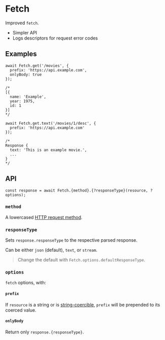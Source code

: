 # Fetch

Improved `fetch`.
- Simpler API
- Logs descriptors for request error codes


## Examples

```JS
await Fetch.get('/movies', {
  prefix: 'https://api.example.com',
  onlyBody: true
});

/*
[{
  name: 'Example',
  year: 1975,
  id: 1
}]
*/
```

```JS
await Fetch.get.text('/movies/1/desc', {
  prefix: 'https://api.example.com'
});

/*
Response {
  text: 'This is an example movie.',
  ...
}
*/
```


## API

```JS
const response = await Fetch.{method}.{?responseType}(resource, ?options);
```

### `method`

A lowercased [HTTP request method].

### `responseType`

Sets `response.responseType` to the respective parsed response.

Can be either `json` (default), `text`, or `stream`.

> Change the default with `Fetch.options.defaultResponseType`.

### `options`

`fetch` options, with:

#### `prefix`

If `resource` is a string or is [string-coercible], `prefix` will be prepended to its coerced value.

#### `onlyBody`

Return only `response.{responseType}`.


[HTTP request method]: https://developer.mozilla.org/en-US/docs/Web/HTTP/Methods
[string-coercible]: https://developer.mozilla.org/en-US/docs/Web/JavaScript/Reference/Global_Objects/String#string_coercion

